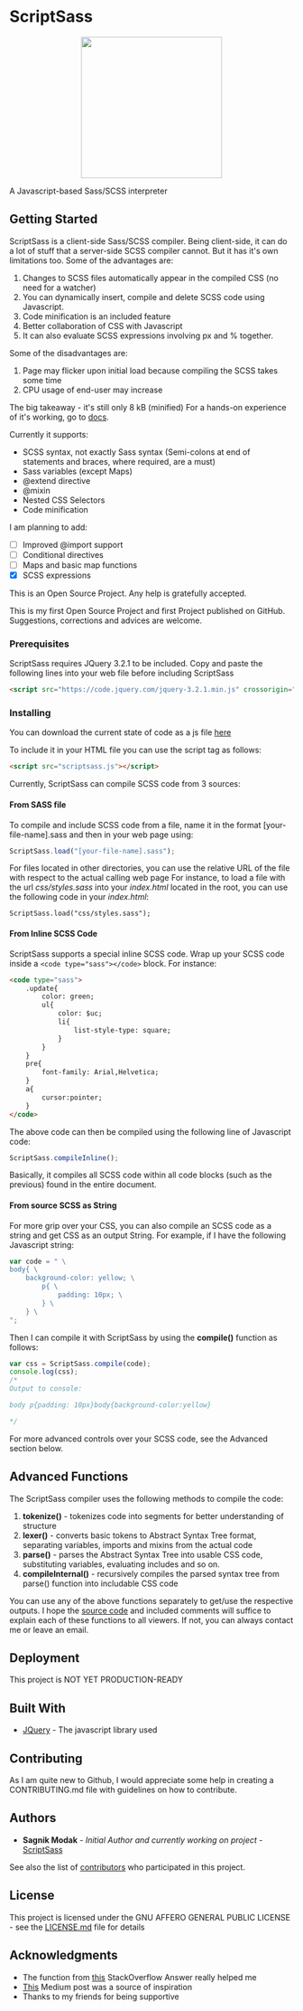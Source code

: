 # ScriptSass
<p align="center">
<img src="http://mskies.web44.net/thumbs/scriptsass.png" width="250" />
</p>
A Javascript-based Sass/SCSS interpreter

## Getting Started

ScriptSass is a client-side Sass/SCSS compiler. Being client-side, it can do a lot of stuff that a server-side SCSS compiler cannot. But it has it's own limitations too.
Some of the advantages are:
1. Changes to SCSS files automatically appear in the compiled CSS (no need for a watcher)
2. You can dynamically insert, compile and delete SCSS code using Javascript.
3. Code minification is an included feature
4. Better collaboration of CSS with Javascript
5. It can also evaluate SCSS expressions involving px and % together.

Some of the disadvantages are:
1. Page may flicker upon initial load because compiling the SCSS takes some time
2. CPU usage of end-user may increase

The big takeaway - it's still only 8 kB (minified)
For a hands-on experience of it's working, go to [docs](http://mskies.web44.net/scriptsass/index.html).

Currently it supports:

- SCSS syntax, not exactly Sass syntax (Semi-colons at end of statements and braces, where required, are a must)
- Sass variables (except Maps)
- @extend directive
- @mixin
- Nested CSS Selectors
- Code minification

I am planning to add:

- [ ] Improved @import support
- [ ] Conditional directives
- [ ] Maps and basic map functions
- [x] SCSS expressions

This is an Open Source Project. Any help is gratefully accepted.

This is my first Open Source Project and first Project published on GitHub. Suggestions, corrections and advices are welcome.

### Prerequisites

ScriptSass requires JQuery 3.2.1 to be included. Copy and paste the following lines into your web file before including ScriptSass

```HTML
<script src="https://code.jquery.com/jquery-3.2.1.min.js" crossorigin="anonymous"></script>
```

### Installing

You can download the current state of code as a js file [here](http://mskies.web44.net/scriptsass/scriptsass.current.js)

To include it in your HTML file you can use the script tag as follows:
```HTML
<script src="scriptsass.js"></script>
```

Currently, ScriptSass can compile SCSS code from 3 sources:

#### From SASS file

To compile and include SCSS code from a file, name it in the format [your-file-name].sass and then in your web page using:

```JavaScript
ScriptSass.load("[your-file-name].sass");
```

For files located in other directories, you can use the relative URL of the file with respect to the actual calling web page
For instance, to load a file with the url *css/styles.sass* into your *index.html* located in the root, you can use the following code in your *index.html*:

```
ScriptSass.load("css/styles.sass");
```

#### From Inline SCSS Code
ScriptSass supports a special inline SCSS code. Wrap up your SCSS code inside a ```<code type="sass"></code>``` block. For instance:

```HTML
<code type="sass">
	.update{
		color: green;
		ul{
			color: $uc;
			li{
				list-style-type: square;
			}
		}
	}
	pre{
		font-family: Arial,Helvetica;
	}
	a{
		cursor:pointer;
	}
</code>
```

The above code can then be compiled using the following line of Javascript code:

```JavaScript
ScriptSass.compileInline();
```

Basically, it compiles all SCSS code within all code blocks (such as the previous) found in the entire document.

#### From source SCSS as String

For more grip over your CSS, you can also compile an SCSS code as a string and get CSS as an output String.
For example, if I have the following Javascript string:
```JavaScript
var code = " \
body{ \
	background-color: yellow; \
		p{ \
			padding: 10px; \
		} \
	} \
";
```
Then I can compile it with ScriptSass by using the **compile()** function as follows:
```JavaScript
var css = ScriptSass.compile(code);
console.log(css);
/*
Output to console:

body p{padding: 10px}body{background-color:yellow}

*/
```

For more advanced controls over your SCSS code, see the Advanced section below.

## Advanced Functions

The ScriptSass compiler uses the following methods to compile the code:
1. **tokenize()** - tokenizes code into segments for better understanding of structure
2. **lexer()** - converts basic tokens to Abstract Syntax Tree format, separating variables, imports and mixins from the actual code
3. **parse()** - parses the Abstract Syntax Tree into usable CSS code, substituting variables, evaluating includes and so on.
4. **compileInternal()** - recursively compiles the parsed syntax tree from parse() function into includable CSS code

You can use any of the above functions separately to get/use the respective outputs.
I hope the [source code](http://mskies.web44.net/scriptsass/scriptsass.current.js) and included comments will suffice to explain each of these functions to all viewers.
If not, you can always contact me or leave an email.

## Deployment

This project is NOT YET PRODUCTION-READY

## Built With

* [JQuery](https://github.com/jquery/jquery) - The javascript library used

## Contributing

As I am quite new to Github, I would appreciate some help in creating a CONTRIBUTING.md file with guidelines on how to contribute.

## Authors

* **Sagnik Modak** - *Initial Author and currently working on project* - [ScriptSass](https://github.com/ScriptSass/)

See also the list of [contributors](https://github.com/ScriptSass/contributors) who participated in this project.

## License

This project is licensed under the GNU AFFERO GENERAL PUBLIC LICENSE - see the [LICENSE.md](LICENSE.md) file for details

## Acknowledgments

* The function from [this](https://stackoverflow.com/a/5582719/7533368) StackOverflow Answer really helped me
* [This](https://medium.com/@kosamari/how-to-be-a-compiler-make-a-compiler-with-javascript-4a8a13d473b4) Medium post was a source of inspiration
* Thanks to my friends for being supportive
